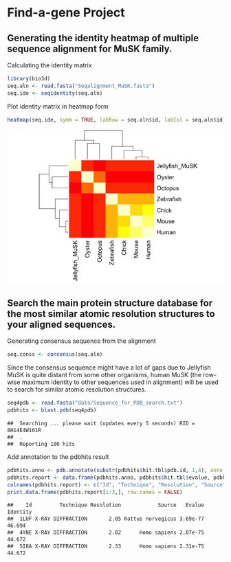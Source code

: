 Find-a-gene Project
================

Generating the identity heatmap of multiple sequence alignment for MuSK family.
-------------------------------------------------------------------------------

Calculating the identity matrix

``` r
library(bio3d)
seq.aln <- read.fasta("Seqalignment_MuSK.fasta")
seq.ide <- seqidentity(seq.aln)
```

Plot identity matrix in heatmap form

``` r
heatmap(seq.ide, symm = TRUE, labRow = seq.aln$id, labCol = seq.aln$id, margins = c(9,7.5))
```

![](Find_a_gene_Project_files/figure-markdown_github/unnamed-chunk-2-1.png)

Search the main protein structure database for the most similar atomic resolution structures to your aligned sequences.
-----------------------------------------------------------------------------------------------------------------------

Generating consensus sequence from the alignment

``` r
seq.conss <- consensus(seq.aln)
```

Since the consensus sequence might have a lot of gaps due to Jellyfish MuSK is quite distant from some other organisms, human MuSK (the row-wise maximum identity to other sequences used in alignment) will be used to search for similar atomic resolution structures.

``` r
seq4pdb <- read.fasta("data/Sequence_for_PDB_search.txt")
pdbhits <- blast.pdb(seq4pdb)
```

    ##  Searching ... please wait (updates every 5 seconds) RID = 8H14E4W101R 
    ##  .
    ##  Reporting 100 hits

Add annotation to the pdbhits result

``` r
pdbhits.anno <- pdb.annotate(substr(pdbhits$hit.tbl$pdb.id, 1,4), anno.terms = c("structureId", "experimentalTechnique", "resolution", "source"), unique = TRUE)
pdbhits.report <- data.frame(pdbhits.anno, pdbhits$hit.tbl$evalue, pdbhits$hit.tbl$identity)
colnames(pdbhits.report) <- c("Id", "Technique", "Resolution", "Source", "Evalue", "Identity")
print.data.frame(pdbhits.report[1:3,], row.names = FALSE)
```

    ##    Id         Technique Resolution            Source   Evalue Identity
    ##  1LUF X-RAY DIFFRACTION       2.05 Rattus norvegicus 3.69e-77   46.094
    ##  4YNE X-RAY DIFFRACTION       2.02      Homo sapiens 2.07e-75   44.672
    ##  5I8A X-RAY DIFFRACTION       2.33      Homo sapiens 2.31e-75   44.672
